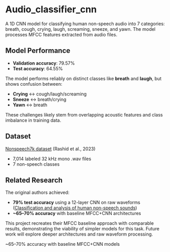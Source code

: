 # Audio_classifier_cnn  
A 1D CNN model for classifying human non-speech audio into 7 categories: breath, cough, crying, laugh, screaming, sneeze, and yawn. The model processes MFCC features extracted from audio files.

## Model Performance  
- **Validation accuracy**: 79.57%  
- **Test accuracy**: 64.55%  

The model performs reliably on distinct classes like **breath** and **laugh**, but shows confusion between:  
- **Crying** ↔ cough/laugh/screaming  
- **Sneeze** ↔ breath/crying  
- **Yawn** ↔ breath  

These challenges likely stem from overlapping acoustic features and class imbalance in training data.

## Dataset  
[Nonspeech7k dataset](https://zenodo.org/records/6967442) (Rashid et al., 2023)  
- 7,014 labeled 32 kHz mono .wav files  
- 7 non-speech classes  

## Related Research  
The original authors achieved:  
- **79% test accuracy** using a 12-layer CNN on raw waveforms ([Classification and analysis of human non-speech sounds](https://ietresearch.onlinelibrary.wiley.com/doi/10.1049/sil2.12233))  
- **~65–70% accuracy** with baseline MFCC+CNN architectures  

This project recreates their MFCC baseline approach with comparable results, demonstrating the viability of simpler models for this task. Future work will explore deeper architectures and raw waveform processing.



~65–70% accuracy with baseline MFCC+CNN models


